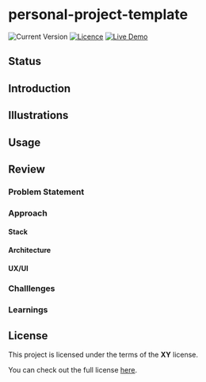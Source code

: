# personal-project-template
<!--replace `my-project` with the projects name-->
![Current Version](https://img.shields.io/github/package-json/v/NoahLiechti/my-project?style=social)
[![Licence](https://img.shields.io/github/license/NoahLiechti/my-projec?style=social)](https://github.com/NoahLiechti/my-project/blob/main/LICENSE)
[![Live Demo](https://img.shields.io/badge/Demo-Click&nbsp;Me-green.svg?style=social)](https://my-project.com)
## Status
## Introduction
## Illustrations
## Usage
## Review
### Problem Statement
### Approach
#### Stack
#### Architecture
#### UX/UI
### Challlenges
### Learnings
## License
This project is licensed under the terms of the **XY** license.

You can check out the full license [here](https://github.com/NoahLiechti/my-project/blob/main/LICENSE).
